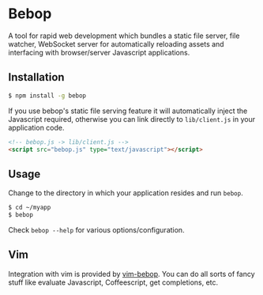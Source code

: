 # Bebop
A tool for rapid web development which bundles a static file server, file
watcher, WebSocket server for automatically reloading assets and interfacing
with browser/server Javascript applications.

## Installation

```sh
$ npm install -g bebop
```

If you use bebop's static file serving feature it will automatically inject the
Javascript required, otherwise you can link directly to `lib/client.js` in your
application code.

```html
<!-- bebop.js -> lib/client.js -->
<script src="bebop.js" type="text/javascript"></script>
```

## Usage
Change to the directory in which your application resides and run `bebop`.

```sh
$ cd ~/myapp
$ bebop
```

Check `bebop --help` for various options/configuration.

## Vim
Integration with vim is provided by
[vim-bebop](http://github.com/zeekay/vim-bebop). You can do all sorts of fancy
stuff like evaluate Javascript, Coffeescript, get completions, etc.
